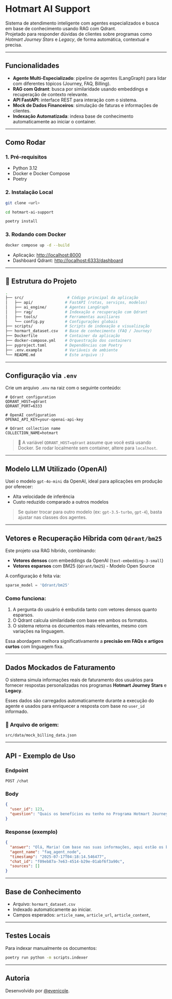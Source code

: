 #  Hotmart AI Support

Sistema de atendimento inteligente com agentes especializados e busca em base de conhecimento usando RAG com Qdrant.  
Projetado para responder dúvidas de clientes sobre programas como *Hotmart Journey Stars* e *Legacy*, de forma automática, contextual e precisa.

---

##  Funcionalidades

-  **Agente Multi-Especializado**: pipeline de agentes (LangGraph) para lidar com diferentes tópicos (Journey, FAQ, Billing).
-  **RAG com Qdrant**: busca por similaridade usando embeddings e recuperação de contexto relevante.
-  **API FastAPI**: interface REST para interação com o sistema.
-  **Mock de Dados Financeiros**: simulação de faturas e informações de clientes.
-  **Indexação Automatizada**: indexa base de conhecimento automaticamente ao iniciar o container.

---

##  Como Rodar

### 1. Pré-requisitos

- Python 3.12
- Docker e Docker Compose
- Poetry

### 2. Instalação Local

```bash
git clone <url>

cd hotmart-ai-support

poetry install
```

### 3. Rodando com Docker

```bash
docker compose up -d --build
```

- Aplicação: [http://localhost:8000](http://localhost:8000)  
- Dashboard Qdrant: [http://localhost:6333/dashboard](http://localhost:6333/dashboard)

---

## 📁 Estrutura do Projeto

```bash
.
├── src/                   # Código principal da aplicação
│   ├── api/              # FastAPI (rotas, serviços, modelos)
│   ├── ai_engine/        # Agentes LangGraph
│   ├── rag/              # Indexação e recuperação com Qdrant
│   ├── tools/            # Ferramentas auxiliares
│   └── config.py         # Configurações globais
├── scripts/              # Scripts de indexação e visualização
├── hormart_dataset.csv   # Base de conhecimento (FAQ / Journey)
├── Dockerfile            # Container da aplicação
├── docker-compose.yml    # Orquestração dos containers
├── pyproject.toml        # Dependências com Poetry
├── .env.example          # Variáveis de ambiente
└── README.md             # Este arquivo :)
```
---

## Configuração via `.env`

Crie um arquivo `.env` na raiz com o seguinte conteúdo:

```env
# Qdrant configuration
QDRANT_HOST=qdrant
QDRANT_PORT=6333

# OpenAI configuration
OPENAI_API_KEY=your-openai-api-key

# Qdrant collection name
COLLECTION_NAME=hotmart
```

> 🔧 A variável `QDRANT_HOST=qdrant` assume que você está usando Docker. Se rodar localmente sem container, altere para `localhost`.

---

##  Modelo LLM Utilizado (OpenAI)

Usei o modelo `gpt-4o-mini` da OpenAI, ideal para aplicações em produção por oferecer:

-  Alta velocidade de inferência
-  Custo reduzido comparado a outros modelos

> Se quiser trocar para outro modelo (ex: `gpt-3.5-turbo`, `gpt-4`), basta ajustar nas classes dos agentes.

---

## Vetores e Recuperação Híbrida com `Qdrant/bm25`

Este projeto usa RAG híbrido, combinando:

- **Vetores densos** com embeddings da OpenAI (`text-embedding-3-small`)
- **Vetores esparsos** com BM25 (`Qdrant/bm25`) - Modelo Open Source

A configuração é feita via:

```python
sparse_model = 'Qdrant/bm25'
```

### Como funciona:

1. A pergunta do usuário é embutida tanto com vetores densos quanto esparsos.
2. O Qdrant calcula similaridade com base em ambos os formatos.
3. O sistema retorna os documentos mais relevantes, mesmo com variações na linguagem.

Essa abordagem melhora significativamente a **precisão em FAQs e artigos curtos** com linguagem fixa.

---

## Dados Mockados de Faturamento

O sistema simula informações reais de faturamento dos usuários para fornecer respostas personalizadas nos programas **Hotmart Journey Stars** e **Legacy**.

Esses dados são carregados automaticamente durante a execução do agente e usados para enriquecer a resposta com base no `user_id` informado.

### 📄 Arquivo de origem:

`src/data/mock_billing_data.json`

---

##  API - Exemplo de Uso

### Endpoint

```http
POST /chat
```

### Body

```json
{
  "user_id": 123,
  "question": "Quais os benefícios eu tenho no Programa Hotmart Journey?"
}
```

### Response (exemplo)

```json
{
  "answer": "Olá, Maria! Com base nas suas informações, aqui estão os benefícios que você pode ter no Programa Hotmart Journey:\n\n### Hotmart Journey Stars\n- **Performance nos últimos 12 meses**: Você alcançou R$ 125.000,00 em faturamento líquido nos últimos 12 meses, o que pode lhe proporcionar encontros e experiências memoráveis como parte das recompensas da trilha de performance.\n\n### Hotmart Journey Legacy\nVocê está no **Hotmart Mission** do **Earth Chapter**, pois seu faturamento líquido total acumulado é de R$ 560.000,00. Aqui estão os marcos que você já atingiu:\n\n- **Hotmart Project**: Cadastro de produto.\n- **Hotmart Blueprint**: R$ 10 mil em faturamento líquido.\n- **Hotmart Build**: R$ 100 mil em faturamento líquido.\n- **Hotmart Spaceship**: R$ 250 mil em faturamento líquido.\n- **Hotmart Mission**: R$ 500 mil em faturamento líquido.\n\n**Recompensas**: Você já deve ter recebido badges na sua wallet e pode ter recebido um quadro comemorativo.\n\n### Cartão Hotmart\n- Você pode solicitar o **Cartão Hotmart** na categoria **Business**, que oferece benefícios exclusivos para ajudar a investir no seu negócio com mais segurança.\n\nSe precisar de mais informações ou ajuda para solicitar suas recompensas, você pode entrar em contato com a [Central de Ajuda](https://help.hotmart.com).\n\nSe tiver mais dúvidas ou precisar de assistência adicional, estou à disposição!",
  "agent_name": "faq_agent_node",
  "timestamp": "2025-07-17T04:18:14.546477",
  "chat_id": "f09eb87a-7e63-4514-b29e-01abf6f3a90c",
  "sources": []
}
```

---

##  Base de Conhecimento

- Arquivo: `hormart_dataset.csv`
- Indexado automaticamente ao iniciar.
- Campos esperados: `article_name`, `article_url`,  `article_content`, 

---

##  Testes Locais

Para indexar manualmente os documentos:

```bash
poetry run python -m scripts.indexer
```

---

##  Autoria

Desenvolvido por [@evenicole](https://github.com/evenicole).